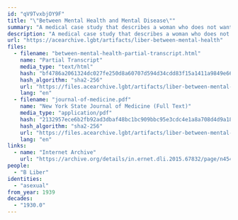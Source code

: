 ```yaml
---
id: "qV9TvxbjOY9F"
title: "\"Between Mental Health and Mental Disease\""
summary: "A medical case study that describes a woman who does not want to have sex with her husband as asexual"
description: "A medical case study that describes a woman who does not want to have sex with her husband or anyone else as asexual (CW: pathologizing asexuality, conflating asexuality with being intersex)"
url: "https://acearchive.lgbt/artifacts/liber-between-mental-health"
files:
  - filename: "between-mental-health-partial-transcript.html"
    name: "Partial Transcript"
    media_type: "text/html"
    hash: "bf4786a2061324dc027fe250d8a60707d594d34cdd83f15a1411a9849e66973d"
    hash_algorithm: "sha2-256"
    url: "https://files.acearchive.lgbt/artifacts/liber-between-mental-health/between-mental-health-partial-transcript.html"
    lang: "en"
  - filename: "journal-of-medicine.pdf"
    name: "New York State Journal of Medicine (Full Text)"
    media_type: "application/pdf"
    hash: "2132957ece6b2fb92ad3dbaf48bc1bc909bbc95e3cdc4e1a8a708d4d9a18085a"
    hash_algorithm: "sha2-256"
    url: "https://files.acearchive.lgbt/artifacts/liber-between-mental-health/journal-of-medicine.pdf"
    lang: "en"
links:
  - name: "Internet Archive"
    url: "https://archive.org/details/in.ernet.dli.2015.67832/page/n454/mode/1up?q=Asexual"
people:
  - "B Liber"
identities:
  - "asexual"
from_year: 1939
decades:
  - "1930.0"
---
```

